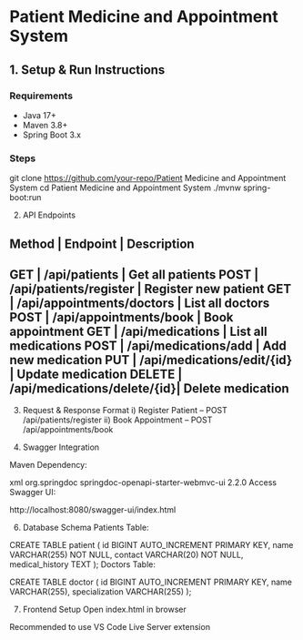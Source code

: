 #   Patient Medicine and Appointment System

## 1. Setup & Run Instructions

### Requirements
- Java 17+
- Maven 3.8+
- Spring Boot 3.x

### Steps

git clone https://github.com/your-repo/Patient Medicine and Appointment System
cd Patient Medicine and Appointment System
./mvnw spring-boot:run

2. API Endpoints

Method	| Endpoint	              |  Description
--------------------------------------------------------------
GET	| /api/patients	              |  Get all patients
POST	| /api/patients/register      |  Register new patient
GET	| /api/appointments/doctors   |  List all doctors
POST	| /api/appointments/book      |  Book appointment
GET	| /api/medications	      |  List all medications
POST	| /api/medications/add	      |  Add new medication
PUT	| /api/medications/edit/{id}  |	Update medication
DELETE	| /api/medications/delete/{id}|	Delete medication
--------------------------------------------------------------

3. Request & Response Format
i) Register Patient – POST /api/patients/register
ii) Book Appointment – POST /api/appointments/book

5. Swagger Integration

Maven Dependency:

xml
<dependency>
    <groupId>org.springdoc</groupId>
    <artifactId>springdoc-openapi-starter-webmvc-ui</artifactId>
    <version>2.2.0</version>
</dependency>
Access Swagger UI:

http://localhost:8080/swagger-ui/index.html

6. Database Schema
Patients Table:

CREATE TABLE patient (
    id BIGINT AUTO_INCREMENT PRIMARY KEY,
    name VARCHAR(255) NOT NULL,
    contact VARCHAR(20) NOT NULL,
    medical_history TEXT
);
Doctors Table:

CREATE TABLE doctor (
    id BIGINT AUTO_INCREMENT PRIMARY KEY,
    name VARCHAR(255),
    specialization VARCHAR(255)
);

7. Frontend Setup
Open index.html in browser

Recommended to use VS Code Live Server extension
